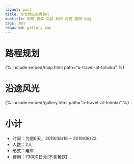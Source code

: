 ```yaml
---
layout: post
title: 东北地区纵贯旅行
subtitle: 函館·青森·弘前·秋田·角館·盛岡·仙台
tags: 旅行
required: gallery map
---
```


# 路程规划

{% include embed/map.html path="a-travel-at-tohoku" %}

# 沿途风光

{% include embed/gallery.html path="a-travel-at-tohoku" %}

# 小计

- 时间：为期6天，2019/08/18 ~ 2019/08/23
- 人数：2人
- 形式：电车
- 费用：73000日元(不含餐饮)
